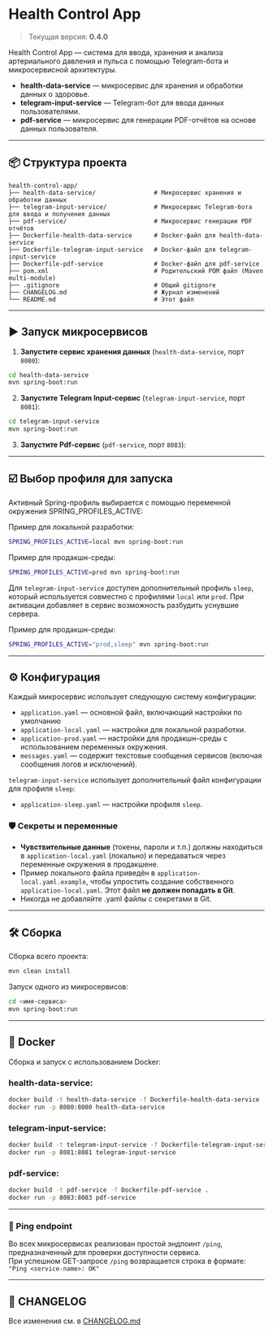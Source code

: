 # Health Control App
> Текущая версия: **0.4.0**

Health Control App — система для ввода, хранения и анализа артериального давления и пульса с помощью Telegram-бота и микросервисной архитектуры.

- **health-data-service** — микросервис для хранения и обработки данных о здоровье.
- **telegram-input-service** — Telegram-бот для ввода данных пользователями.
- **pdf-service** — микросервис для генерации PDF-отчётов на основе данных пользователя.

---

## 📦 Структура проекта

```
health-control-app/
├── health-data-service/            	# Микросервис хранения и обработки данных
├── telegram-input-service/         	# Микросервис Telegram-бота для ввода и получения данных
├── pdf-service/                        # Микросервис генерации PDF отчётов
├── Dockerfile-health-data-service  	# Docker-файл для health-data-service
├── Dockerfile-telegram-input-service   # Docker-файл для telegram-input-service
├── Dockerfile-pdf-service              # Docker-файл для pdf-service
├── pom.xml                         	# Родительский POM файл (Maven multi-module)
├── .gitignore                      	# Общий gitignore
├── CHANGELOG.md                       	# Журнал изменений
└── README.md                       	# Этот файл
```

---

## ▶️ Запуск микросервисов

1. **Запустите сервис хранения данных** (`health-data-service`, порт `8080`):

```bash
cd health-data-service
mvn spring-boot:run
```

2. **Запустите Telegram Input-сервис** (`telegram-input-service`, порт `8081`):

```bash
cd telegram-input-service
mvn spring-boot:run
```

3. **Запустите Pdf-сервис** (`pdf-service`, порт `8083`):

---

## ☑️ Выбор профиля для запуска
Активный Spring-профиль выбирается с помощью переменной окружения SPRING_PROFILES_ACTIVE:

Пример для локальной разработки:
```bash
SPRING_PROFILES_ACTIVE=local mvn spring-boot:run
```
Пример для продакшн-среды:
```bash
SPRING_PROFILES_ACTIVE=prod mvn spring-boot:run
```

Для `telegram-input-service` доступен дополнительный профиль `sleep`, который используется совместно с профилями 
`local` или `prod`. При активации добавляет в сервис возможность разбудить уснувшие сервера.

Пример для продакшн-среды:
```bash
SPRING_PROFILES_ACTIVE="prod,sleep" mvn spring-boot:run
```
---

## ⚙️ Конфигурация

Каждый микросервис использует следующую систему конфигурации:

- `application.yaml` — основной файл, включающий настройки по умолчанию
- `application-local.yaml` — настройки для локальной разработки.
- `application-prod.yaml` — настройки для продакшн-среды с использованием переменных окружения.
- `messages.yaml` — содержит текстовые сообщения сервисов (включая сообщения логов и исключений).

`telegram-input-service` использует дополнительный файл конфигурации для профиля `sleep`:
- `application-sleep.yaml` — настройки профиля `sleep`.

### 🛡️ Секреты и переменные

- **Чувствительные данные** (токены, пароли и т.п.) должны находиться в `application-local.yaml` (локально) и передаваться через переменные окружения в продакшене.
- Пример локального файла приведён в `application-local.yaml.example`, чтобы упростить создание собственного `application-local.yaml`. Этот файл **не должен попадать в Git**.
- Никогда не добавляйте .yaml файлы с секретами в Git.
---

## 🛠 Сборка

Сборка всего проекта:

```bash
mvn clean install
```

Запуск одного из микросервисов:

```bash
cd <имя-сервиса>
mvn spring-boot:run
```

---

## 🐋 Docker

Сборка и запуск с использованием Docker:

### health-data-service:

```bash
docker build -t health-data-service -f Dockerfile-health-data-service .
docker run -p 8080:8080 health-data-service
```

### telegram-input-service:

```bash
docker build -t telegram-input-service -f Dockerfile-telegram-input-service .
docker run -p 8081:8081 telegram-input-service
```

### pdf-service:

```bash
docker build -t pdf-service -f Dockerfile-pdf-service .
docker run -p 8083:8083 pdf-service
```

---

### 📡 Ping endpoint

Во всех микросервисах реализован простой эндпоинт `/ping`, предназначенный для проверки доступности сервиса.  
При успешном GET-запросе `/ping` возвращается строка в формате: `"Ping <service-name>: OK"`

---

## 📃 CHANGELOG

Все изменения см. в [CHANGELOG.md](./CHANGELOG.md)